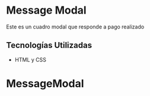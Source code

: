 # Message Modal
Este es un cuadro modal que responde a pago realizado 
##  Tecnologías Utilizadas
- HTML y CSS
# MessageModal
